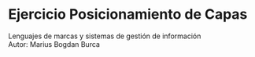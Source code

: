 # Ejercicio Posicionamiento de Capas
Lenguajes de marcas y sistemas de gestión de información<br>
Autor: Marius Bogdan Burca
